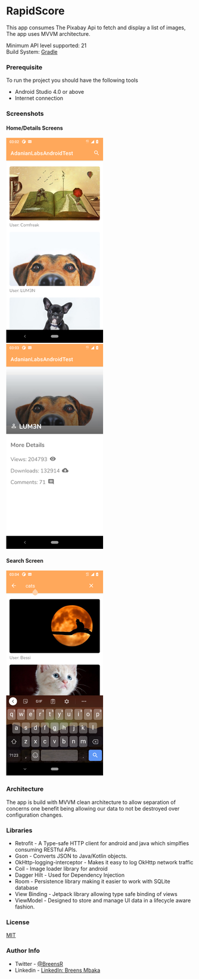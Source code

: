 # RapidScore
This app consumes The Pixabay Api to fetch and display a list of images, The app uses MVVM architecture.
<br>

Minimum API level supported: 21
<br>
Build System: [Gradle](https://gradle.org/)

### Prerequisite
To run the project you should have the following tools
* Android Studio 4.0 or above
* Internet connection

### Screenshots
#### Home/Details Screens
<img src="/images/home.png" width="260">&emsp;
<img src="/images/Details.png" width="260">

#### Search Screen
<img src="/images/search.png" width="260">


### Architecture
The app is build with MVVM clean architecture to allow separation of concerns one benefit being
allowing our data to not be destroyed over configuration changes.

### Libraries
* Retrofit - A Type-safe HTTP client for android and java which simplfies consuming RESTful APIs.
* Gson - Converts JSON to Java/Kotlin objects.
* OkHttp-logging-interceptor - Makes it easy to log OkHttp network traffic
* Coil - Image loader library for android
* Dagger Hilt - Used for Dependency Injection
* Room - Persistence library making it easier to work with SQLite database
* View Binding - Jetpack library allowing type safe binding of views
* ViewModel - Designed to store and manage UI data in a lifecycle aware fashion.

### License
[MIT](https://choosealicense.com/licenses/mit/)

### Author Info
* Twitter - [@BreensR](https://twitter.com/BreensR)
* Linkedin - [LinkedIn: Breens Mbaka](https://www.linkedin.com/in/breens-mbaka-b447781b9/)
